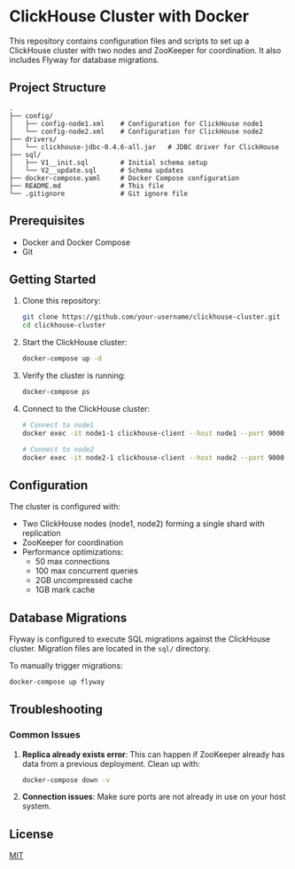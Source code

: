 # ClickHouse Cluster with Docker

This repository contains configuration files and scripts to set up a ClickHouse cluster with two nodes and ZooKeeper for coordination. It also includes Flyway for database migrations.

## Project Structure

```
.
├── config/
│   ├── config-node1.xml    # Configuration for ClickHouse node1
│   └── config-node2.xml    # Configuration for ClickHouse node2
├── drivers/
│   └── clickhouse-jdbc-0.4.6-all.jar   # JDBC driver for ClickHouse
├── sql/
│   ├── V1__init.sql        # Initial schema setup
│   └── V2__update.sql      # Schema updates
├── docker-compose.yaml     # Docker Compose configuration
├── README.md               # This file
└── .gitignore              # Git ignore file
```

## Prerequisites

- Docker and Docker Compose
- Git

## Getting Started

1. Clone this repository:
   ```bash
   git clone https://github.com/your-username/clickhouse-cluster.git
   cd clickhouse-cluster
   ```

2. Start the ClickHouse cluster:
   ```bash
   docker-compose up -d
   ```

3. Verify the cluster is running:
   ```bash
   docker-compose ps
   ```

4. Connect to the ClickHouse cluster:
   ```bash
   # Connect to node1
   docker exec -it node1-1 clickhouse-client --host node1 --port 9000
   
   # Connect to node2
   docker exec -it node2-1 clickhouse-client --host node2 --port 9000
   ```

## Configuration

The cluster is configured with:
- Two ClickHouse nodes (node1, node2) forming a single shard with replication
- ZooKeeper for coordination
- Performance optimizations:
  - 50 max connections
  - 100 max concurrent queries
  - 2GB uncompressed cache
  - 1GB mark cache

## Database Migrations

Flyway is configured to execute SQL migrations against the ClickHouse cluster. Migration files are located in the `sql/` directory.

To manually trigger migrations:
```bash
docker-compose up flyway
```

## Troubleshooting

### Common Issues

1. **Replica already exists error**:
   This can happen if ZooKeeper already has data from a previous deployment. Clean up with:
   ```bash
   docker-compose down -v
   ```

2. **Connection issues**:
   Make sure ports are not already in use on your host system.

## License

[MIT](LICENSE)
